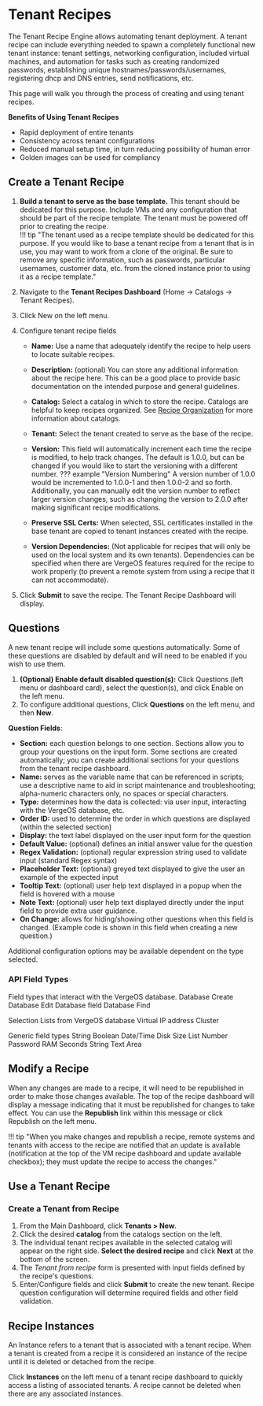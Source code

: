 # Tenant Recipes

The Tenant Recipe Engine allows automating tenant deployment. A tenant recipe can include everything needed to spawn a completely functional new tenant instance: tenant settings, networking configuration, included virtual machines, and automation for tasks such as creating randomized passwords, establishing unique hostnames/passwords/usernames, registering dhcp and DNS entries, send notifications, etc.

This page will walk you through the process of creating and using tenant recipes.

**Benefits of Using Tenant Recipes**  

* Rapid deployment of entire tenants
* Consistency across tenant configurations
* Reduced manual setup time, in turn reducing possibility of human error
* Golden images can be used for compliancy

## Create a Tenant Recipe

1. **Build a tenant to serve as the base template.**  This tenant should be dedicated for this purpose. Include VMs and any configuration that should be part of the recipe template.  The tenant must be powered off prior to creating the
recipe.  
!!! tip "The tenant used as a recipe template should be dedicated for this purpose.  If you would like to base a tenant recipe from a tenant that is in use, you may want to work from a clone of the original.  Be sure to remove any specific information, such as passwords, particular usernames, customer data, etc. from the cloned instance prior to using it as a recipe template."

2. Navigate to the **Tenant Recipes Dashboard** (Home -> Catalogs -> Tenant Recipes).
3. Click New on the left menu.
4. Configure tenant recipe fields
    * **Name:** Use a name that adequately identify the recipe to help users to locate suitable recipes.
    * **Description:** (optional) You can store any additional information about the recipe here. This can be a good place to provide basic documentation on the intended purpose and general guidelines.
    * **Catalog:** Select a catalog in which to store the recipe. Catalogs are helpful to keep recipes organized.  See [Recipe Organization](/product-guide/automation/recipes-organization) for more information about catalogs.
    * **Tenant:** Select the tenant created to serve as the base of the recipe.
    * **Version:** This field will automatically increment each time the recipe is modified, to help track changes. The default is 1.0.0, but can be changed if you would like to start the versioning with a different number.
??? example "Version Numbering"
        A version number of 1.0.0 would be incremented to 1.0.0-1 and then 1.0.0-2 and so forth. Additionally, you can manually edit the version number to reflect larger version changes, such as changing the version to 2.0.0 after making significant recipe modifications.

    * **Preserve SSL Certs:** When selected, SSL certificates installed in the base tenant are copied to tenant instances created with the recipe.
    * **Version Dependencies:** (Not applicable for recipes that will only be used on the local system and its own tenants).  Dependencies can be specified when there are VergeOS features required for the recipe to work properly (to prevent a remote system from using a recipe that it can not accommodate).

5. Click **Submit** to save the recipe.  The Tenant Recipe Dashboard will display.

## Questions

A new tenant recipe will include some questions automatically. Some of these questions are disabled by default and will need to be enabled if you wish to use them.

1. **(Optional) Enable default disabled question(s):** Click Questions (left menu or dashboard card), select the question(s), and click Enable on the left menu.  
2. To configure additional questions, Click **Questions** on the left menu, and then **New**.

**Question Fields**:

* **Section:** each question belongs to one section. Sections allow you to group your questions on the input form. Some sections are created automatically; you can create additional sections for your questions from the tenant recipe dashboard.  
* **Name:** serves as the variable name that can be referenced in scripts; use a descriptive name to aid in script maintenance and troubleshooting; alpha-numeric characters only, no spaces or special characters.  
* **Type:** determines how the data is collected: via user input, interacting with the VergeOS database, etc.
* **Order ID:** used to determine the order in which questions are displayed (within the selected section)
* **Display:** the text label displayed on the user input form for the question
* **Default Value:** (optional) defines an initial answer value for the question
* **Regex Validation:** (optional) regular expression string used to validate input (standard Regex syntax)
* **Placeholder Text:** (optional) greyed text displayed to give the user an example of the expected input  
* **Tooltip Text:** (optional) user help text displayed in a popup when the field is hovered with a mouse
* **Note Text:** (optional) user help text displayed directly under the input field to provide extra user guidance.
* **On Change:** allows for hiding/showing other questions when this field is changed.  (Example code is shown in this field when creating a new question.)  

Additional configuration options may be available dependent on the type selected.

### API Field Types
<!-- include here or perhaps in a separate guide? -->
Field types that interact with the VergeOS database.
Database Create
Database Edit
Database field
Database Find

Selection Lists from VergeOS database
Virtual IP address
Cluster

Generic field types
String
Boolean
Date/Time
Disk Size
List
Number
Password
RAM
Seconds
String
Text Area

## Modify a Recipe

When any changes are made to a recipe, it will need to be republished in order to make those changes available.  The top of the recipe dashboard will display a message indicating that it must be republished for changes to take effect.  You can use the **Republish** link within this message or click Republish on the left menu.

!!! tip "When you make changes and republish a recipe, remote systems and tenants with access to the recipe are notified that an update is available (notification at the top of the VM recipe dashboard and update available checkbox); they must update the recipe to access the changes."

## Use a Tenant Recipe

### Create a Tenant from Recipe

1. From the Main Dashboard, click **Tenants > New**.
2. Click the desired **catalog** from the catalogs section on the left.
3. The individual tenant recipes available in the selected catalog will appear on the right side.  **Select the desired recipe** and click **Next** at the bottom of the screen.
4. The *Tenant from recipe* form is presented with input fields defined by the recipe's questions.
5. Enter/Configure fields and click **Submit** to create the new tenant.  Recipe question configuration will determine required fields and other field validation.

## Recipe Instances

An Instance refers to a tenant that is associated with a tenant recipe.  When a tenant is created from a recipe it is considered an instance of the recipe until it is deleted or detached from the recipe.

Click **Instances** on the left menu of a tenant recipe dashboard to quickly access a listing of associated tenants. A recipe cannot be deleted when there are any associated instances.
